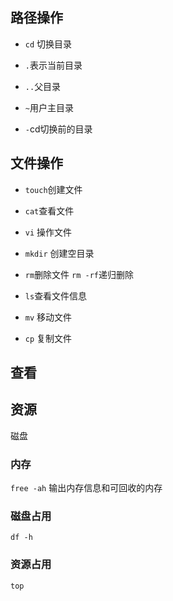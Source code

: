 ## 路径操作

* `cd` 切换目录

* `.`表示当前目录

* `..`父目录

* `~`用户主目录

* `-`cd切换前的目录

## 文件操作

* `touch`创建文件

* `cat`查看文件

* `vi` 操作文件

* `mkdir` 创建空目录

* `rm`删除文件  `rm -rf`递归删除

* `ls`查看文件信息

* `mv` 移动文件

* `cp` 复制文件

## 查看

## 资源

磁盘

### 内存

`free -ah` 输出内存信息和可回收的内存

### 磁盘占用

`df -h`

### 资源占用

`top`







